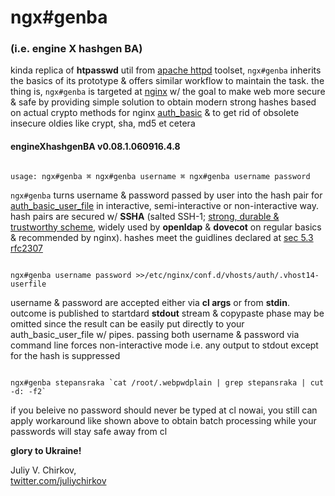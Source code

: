 # ngx#genba

### (i.e. engine X hashgen BA)


kinda replica of **htpasswd** util from [apache httpd](https://httpd.apache.org/) toolset, ```ngx#genba``` inherits the basics of its prototype & offers similar
workflow to maintain the task. the thing is, ```ngx#genba``` is targeted at [nginx](https://nginx.org) w/ the goal to make web more secure & safe by providing
simple solution to obtain modern strong hashes based on actual crypto
methods for nginx [auth_basic](http://nginx.org/en/docs/http/ngx_http_auth_basic_module.html) & to get rid of obsolete insecure oldies like
crypt, sha, md5 et cetera  

#### engineXhashgenBA v0.08.1.060916.4.8



```

usage: ngx#genba ⌘ ngx#genba username ⌘ ngx#genba username password

```




```ngx#genba``` turns username & password passed by user into the hash pair for
[auth_basic_user_file](http://nginx.org/en/docs/http/ngx_http_auth_basic_module.html#auth_basic_user_file) in interactive, semi-interactive
or non-interactive way. hash pairs are secured w/ **SSHA** (salted SSH-1; [strong,
durable & trustworthy scheme](https://goo.gl/CcksEm), widely used by **openldap**
& **dovecot** on regular basics & recommended by nginx). hashes meet the guidlines
declared at [sec 5.3 rfc2307](https://goo.gl/x4ZXmy)


```

ngx#genba username password >>/etc/nginx/conf.d/vhosts/auth/.vhost14-userfile

```


username & password are accepted either via **cl args** or from **stdin**. outcome is published to startdard **stdout** stream & copypaste phase may be omitted since
the result can be easily put directly to your auth_basic_user_file w/ pipes.
passing both username & password via command line forces non-interactive mode
i.e. any output to stdout except for the hash is suppressed


```

ngx#genba stepansraka `cat /root/.webpwdplain | grep stepansraka | cut -d: -f2` 

```


if you beleive no password should never be typed at cl nowai, you still can apply workaround like shown above to obtain batch processing while your passwords will stay safe away from cl

**glory to Ukraine!**

Juliy V. Chirkov,  
[twitter.com/juliychirkov](https://twitter.com/juliychirkov)
